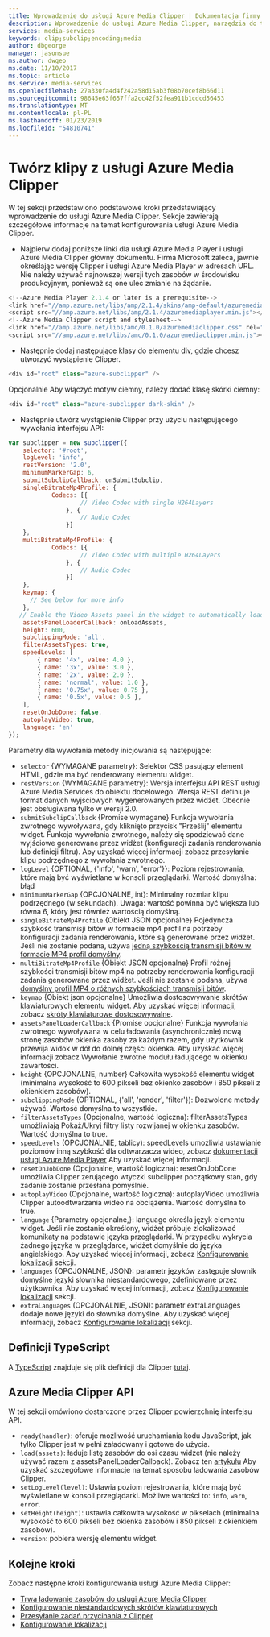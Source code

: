 ```yaml
---
title: Wprowadzenie do usługi Azure Media Clipper | Dokumentacja firmy Microsoft
description: Wprowadzenie do usługi Azure Media Clipper, narzędzia do tworzenia klipów wideo z zasobami usługi AMS
services: media-services
keywords: clip;subclip;encoding;media
author: dbgeorge
manager: jasonsue
ms.author: dwgeo
ms.date: 11/10/2017
ms.topic: article
ms.service: media-services
ms.openlocfilehash: 27a330fa4d4f242a58d15ab3f08b70cef8b66d11
ms.sourcegitcommit: 98645e63f657ffa2cc42f52fea911b1cdcd56453
ms.translationtype: MT
ms.contentlocale: pl-PL
ms.lasthandoff: 01/23/2019
ms.locfileid: "54810741"
---
```

# <a name="create-clips-with-azure-media-clipper"></a>Twórz klipy z usługi Azure Media Clipper
W tej sekcji przedstawiono podstawowe kroki przedstawiający wprowadzenie do usługi Azure Media Clipper. Sekcje zawierają szczegółowe informacje na temat konfigurowania usługi Azure Media Clipper.

- Najpierw dodaj poniższe linki dla usługi Azure Media Player i usługi Azure Media Clipper główny dokumentu. Firma Microsoft zaleca, jawnie określając wersję Clipper i usługi Azure Media Player w adresach URL. Nie należy używać najnowszej wersji tych zasobów w środowisku produkcyjnym, ponieważ są one ulec zmianie na żądanie.

```javascript
<!--Azure Media Player 2.1.4 or later is a prerequisite-->
<link href="//amp.azure.net/libs/amp/2.1.4/skins/amp-default/azuremediaplayer.min.css" rel="stylesheet">
<script src="//amp.azure.net/libs/amp/2.1.4/azuremediaplayer.min.js"></script>
<!--Azure Media Clipper script and stylesheet-->
<link href="//amp.azure.net/libs/amc/0.1.0/azuremediaclipper.css" rel="stylesheet">
<script src="//amp.azure.net/libs/amc/0.1.0/azuremediaclipper.min.js"></script>
```

- Następnie dodaj następujące klasy do elementu div, gdzie chcesz utworzyć wystąpienie Clipper.

```javascript
<div id="root" class="azure-subclipper" />
```

Opcjonalnie Aby włączyć motyw ciemny, należy dodać klasę skórki ciemny:

```javascript
<div id="root" class="azure-subclipper dark-skin" />
```

- Następnie utwórz wystąpienie Clipper przy użyciu następującego wywołania interfejsu API:

```javascript
var subclipper = new subclipper({
    selector: '#root',
    logLevel: 'info',
    restVersion: '2.0',
    minimumMarkerGap: 6,
    submitSubclipCallback: onSubmitSubclip,
    singleBitrateMp4Profile: {
            Codecs: [{
                    // Video Codec with single H264Layers
                }, {
                    // Audio Codec
                }]
    },
    multiBitrateMp4Profile: {
            Codecs: [{
                    // Video Codec with multiple H264Layers
                }, {
                    // Audio Codec
                }]
    },
    keymap: {
      // See below for more info
    },
   // Enable the Video Assets panel in the widget to automatically load assets (input contract)
    assetsPanelLoaderCallback: onLoadAssets,
    height: 600,
    subclippingMode: 'all',
    filterAssetsTypes: true,
    speedLevels: [
        { name: '4x', value: 4.0 },
        { name: '3x', value: 3.0 },
        { name: '2x', value: 2.0 },
        { name: 'normal', value: 1.0 },
        { name: '0.75x', value: 0.75 },
        { name: '0.5x', value: 0.5 },
    ],
    resetOnJobDone: false,
    autoplayVideo: true,
    language: 'en'    
});
```

Parametry dla wywołania metody inicjowania są następujące:
- `selector` {WYMAGANE parametry}: Selektor CSS pasujący element HTML, gdzie ma być renderowany elementu widget.
- `restVersion` {WYMAGANE parametry}: Wersja interfejsu API REST usługi Azure Media Services do obiektu docelowego. Wersja REST definiuje format danych wyjściowych wygenerowanych przez widżet. Obecnie jest obsługiwana tylko w wersji 2.0.
- `submitSubclipCallback` {Promise wymagane} Funkcja wywołania zwrotnego wywoływana, gdy kliknięto przycisk "Prześlij" elementu widget. Funkcja wywołania zwrotnego, należy się spodziewać dane wyjściowe generowane przez widżet (konfiguracji zadania renderowania lub definicji filtru). Aby uzyskać więcej informacji zobacz przesyłanie klipu podrzędnego z wywołania zwrotnego.
- `logLevel` {OPTIONAL, {'info', 'warn', 'error'}}: Poziom rejestrowania, które mają być wyświetlane w konsoli przeglądarki. Wartość domyślna: błąd
- `minimumMarkerGap` {OPCJONALNE, int}: Minimalny rozmiar klipu podrzędnego (w sekundach). Uwaga: wartość powinna być większa lub równa 6, który jest również wartością domyślną.
- `singleBitrateMp4Profile` {Obiekt JSON opcjonalne} Pojedyncza szybkość transmisji bitów w formacie mp4 profil na potrzeby konfiguracji zadania renderowania, które są generowane przez widżet. Jeśli nie zostanie podana, używa [jedną szybkością transmisji bitów w formacie MP4 profil domyślny](https://docs.microsoft.com/azure/media-services/media-services-mes-preset-h264-single-bitrate-1080p).
- `multiBitrateMp4Profile` {Obiekt JSON opcjonalne} Profil różnej szybkości transmisji bitów mp4 na potrzeby renderowania konfiguracji zadania generowane przez widżet. Jeśli nie zostanie podana, używa [domyślny profil MP4 o różnych szybkościach transmisji bitów](https://docs.microsoft.com/azure/media-services/media-services-mes-preset-h264-multiple-bitrate-1080p).
- `keymap` {Obiekt json opcjonalne} Umożliwia dostosowywanie skrótów klawiaturowych elementu widget. Aby uzyskać więcej informacji, zobacz [skróty klawiaturowe dostosowywalne](media-services-azure-media-clipper-keyboard-shortcuts.md).
- `assetsPanelLoaderCallback` {Promise opcjonalne} Funkcja wywołania zwrotnego wywoływana w celu ładowania (asynchronicznie) nową stronę zasobów okienka zasoby za każdym razem, gdy użytkownik przewija widok w dół do dolnej części okienka. Aby uzyskać więcej informacji zobacz Wywołanie zwrotne modułu ładującego w okienku zawartości.
- `height` {OPCJONALNE, number} Całkowita wysokość elementu widget (minimalna wysokość to 600 pikseli bez okienko zasobów i 850 pikseli z okienkiem zasobów).
- `subclippingMode` (OPTIONAL, {'all', 'render', 'filter'}): Dozwolone metody używać. Wartość domyślna to wszystkie.
- `filterAssetsTypes` (Opcjonalne, wartość logiczna): filterAssetsTypes umożliwiają Pokaż/Ukryj filtry listy rozwijanej w okienku zasobów. Wartość domyślna to true.
- `speedLevels` (OPCJONALNIE, tablicy): speedLevels umożliwia ustawianie poziomów inną szybkość dla odtwarzacza wideo, zobacz [dokumentacji usługi Azure Media Player](http://amp.azure.net/libs/amp/latest/docs/#amp.player.playbackspeedoptions) Aby uzyskać więcej informacji.
- `resetOnJobDone` (Opcjonalne, wartość logiczna): resetOnJobDone umożliwia Clipper zerującego wtyczki subclipper początkowy stan, gdy zadanie zostanie przesłana pomyślnie.
- `autoplayVideo` (Opcjonalne, wartość logiczna): autoplayVideo umożliwia Clipper autoodtwarzania wideo na obciążenia. Wartość domyślna to true.
- `language` {Parametry opcjonalne,}: language określa język elementu widget. Jeśli nie zostanie określony, widżet próbuje zlokalizować komunikaty na podstawie języka przeglądarki. W przypadku wykrycia żadnego języka w przeglądarce, widżet domyślnie do języka angielskiego. Aby uzyskać więcej informacji, zobacz [Konfigurowanie lokalizacji](media-services-azure-media-clipper-localization.md) sekcji.
- `languages` {OPCJONALNE, JSON}: parametr języków zastępuje słownik domyślne języki słownika niestandardowego, zdefiniowane przez użytkownika. Aby uzyskać więcej informacji, zobacz [Konfigurowanie lokalizacji](media-services-azure-media-clipper-localization.md) sekcji.
- `extraLanguages` (OPCJONALNIE, JSON): parametr extraLanguages dodaje nowe języki do słownika domyślne. Aby uzyskać więcej informacji, zobacz [Konfigurowanie lokalizacji](media-services-azure-media-clipper-localization.md) sekcji.

## <a name="typescript-definition"></a>Definicji TypeScript
A [TypeScript](https://www.typescriptlang.org/) znajduje się plik definicji dla Clipper [tutaj](http://amp.azure.net/libs/amc/latest/azuremediaclipper.d.ts).

## <a name="azure-media-clipper-api"></a>Azure Media Clipper API
W tej sekcji omówiono dostarczone przez Clipper powierzchnię interfejsu API.

- `ready(handler)`: oferuje możliwość uruchamiania kodu JavaScript, jak tylko Clipper jest w pełni załadowany i gotowe do użycia.
- `load(assets)`: ładuje listę zasobów do osi czasu widżet (nie należy używać razem z assetsPanelLoaderCallback). Zobacz ten [artykułu](media-services-azure-media-clipper-load-assets.md) Aby uzyskać szczegółowe informacje na temat sposobu ładowania zasobów Clipper.
- `setLogLevel(level)`: Ustawia poziom rejestrowania, które mają być wyświetlane w konsoli przeglądarki. Możliwe wartości to: `info`, `warn`, `error`.
- `setHeight(height)`: ustawia całkowita wysokość w pikselach (minimalna wysokość to 600 pikseli bez okienka zasobów i 850 pikseli z okienkiem zasobów).
- `version`: pobiera wersję elementu widget.

## <a name="next-steps"></a>Kolejne kroki
Zobacz następne kroki konfigurowania usługi Azure Media Clipper:
- [Trwa ładowanie zasobów do usługi Azure Media Clipper](media-services-azure-media-clipper-load-assets.md)
- [Konfigurowanie niestandardowych skrótów klawiaturowych](media-services-azure-media-clipper-keyboard-shortcuts.md)
- [Przesyłanie zadań przycinania z Clipper](media-services-azure-media-clipper-submit-job.md)
- [Konfigurowanie lokalizacji](media-services-azure-media-clipper-localization.md)